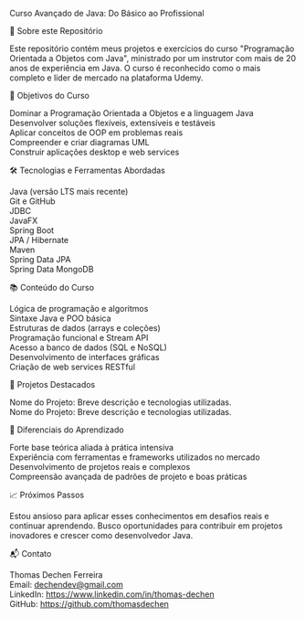 Curso Avançado de Java: Do Básico ao Profissional  

🚀 Sobre este Repositório   

Este repositório contém meus projetos e exercícios do curso "Programação Orientada a Objetos com Java", ministrado por um instrutor com mais de 20 anos de experiência em Java. O curso é reconhecido como o mais completo e líder de mercado na plataforma Udemy.  

🎯 Objetivos do Curso  

Dominar a Programação Orientada a Objetos e a linguagem Java  
Desenvolver soluções flexíveis, extensíveis e testáveis  
Aplicar conceitos de OOP em problemas reais  
Compreender e criar diagramas UML  
Construir aplicações desktop e web services  

🛠 Tecnologias e Ferramentas Abordadas  

Java (versão LTS mais recente)  
Git e GitHub  
JDBC  
JavaFX  
Spring Boot  
JPA / Hibernate  
Maven  
Spring Data JPA  
Spring Data MongoDB  

📚 Conteúdo do Curso  

Lógica de programação e algoritmos  
Sintaxe Java e POO básica  
Estruturas de dados (arrays e coleções)  
Programação funcional e Stream API  
Acesso a banco de dados (SQL e NoSQL)  
Desenvolvimento de interfaces gráficas  
Criação de web services RESTful  

💼 Projetos Destacados    

Nome do Projeto: Breve descrição e tecnologias utilizadas.  
Nome do Projeto: Breve descrição e tecnologias utilizadas.  
 
🌟 Diferenciais do Aprendizado 
   
Forte base teórica aliada à prática intensiva  
Experiência com ferramentas e frameworks utilizados no mercado  
Desenvolvimento de projetos reais e complexos  
Compreensão avançada de padrões de projeto e boas práticas  

📈 Próximos Passos  

Estou ansioso para aplicar esses conhecimentos em desafios reais e continuar aprendendo. Busco oportunidades para contribuir em projetos inovadores e crescer como desenvolvedor Java.  

📬 Contato    

Thomas Dechen Ferreira    
Email: dechendev@gmail.com  
LinkedIn: https://www.linkedin.com/in/thomas-dechen   
GitHub: https://github.com/thomasdechen    
